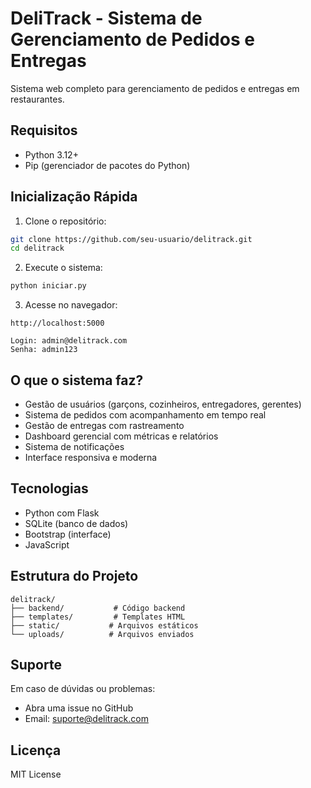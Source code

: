 # DeliTrack - Sistema de Gerenciamento de Pedidos e Entregas

Sistema web completo para gerenciamento de pedidos e entregas em restaurantes.

## Requisitos

- Python 3.12+
- Pip (gerenciador de pacotes do Python)

## Inicialização Rápida

1. Clone o repositório:
```bash
git clone https://github.com/seu-usuario/delitrack.git
cd delitrack
```

2. Execute o sistema:
```bash
python iniciar.py
```

3. Acesse no navegador:
```
http://localhost:5000

Login: admin@delitrack.com
Senha: admin123
```

## O que o sistema faz?

- Gestão de usuários (garçons, cozinheiros, entregadores, gerentes)
- Sistema de pedidos com acompanhamento em tempo real
- Gestão de entregas com rastreamento
- Dashboard gerencial com métricas e relatórios
- Sistema de notificações
- Interface responsiva e moderna

## Tecnologias

- Python com Flask
- SQLite (banco de dados)
- Bootstrap (interface)
- JavaScript

## Estrutura do Projeto

```
delitrack/
├── backend/           # Código backend
├── templates/         # Templates HTML
├── static/           # Arquivos estáticos
└── uploads/          # Arquivos enviados
```

## Suporte

Em caso de dúvidas ou problemas:
- Abra uma issue no GitHub
- Email: suporte@delitrack.com

## Licença

MIT License 